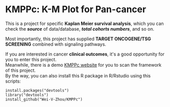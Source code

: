 # KMPPc: K-M Plot for Pan-cancer

This is a project for specific **Kaplan Meier survival analysis**, which you can check the ***source*** of data/database, ***total cohorts numbers***, and so on.  

Most importantly, this project has supplied **TARGET ONCOGENE/TSG SCREENING** combined with signaling pathways.

If you are interested in cancer **clinical outcomes**, it's a good opportunity for you to enter this project.  
Meanwhile, there is a demo [KMPPc website](https://zhouwei.shinyapps.io/KMPPc/) for you to scan the framework of this project.  
By the way, you can also install this R package in R/Rstudio using this scripts:  
```
install.packages("devtools")
library("devtools")
install_github("Wei-V-Zhou/KMPPc")
```
